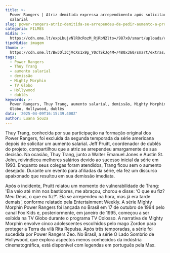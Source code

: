 ```yaml
---
title: >-
  Power Rangers | Atriz demitida expressa arrependimento após solicitar aumento
  salarial
slug: power-rangers-atriz-demitida-se-arrependeu-de-pedir-aumento-a-produtores
categoria: FILMES
midia: >-
  https://cdn.ome.lt/expLbujvNlR0cRozM_RjRbN2lto=/987x0/smart/uploads/conteudo/fotos/OMELETE_CAPA_-_2025-04-09T123333.178.png
tipoMidia: imagem
thumb: >-
  https://cdn.ome.lt/BwJOl3CjVcXs1x9p_Y0cTSkJq4M=/480x360/smart/extras/conteudos/omelete_THUMB_-_2025-04-09T123248.885.png
tags:
  - Power Rangers
  - Thuy Trang
  - aumento salarial
  - demissão
  - Mighty Morphin
  - TV Globo
  - Hollywood
  - dublês
keywords: >-
  Power Rangers, Thuy Trang, aumento salarial, demissão, Mighty Morphin, TV
  Globo, Hollywood, dublês
data: '2025-04-09T16:15:39.400Z'
author: Luana Souza
---
```


Thuy Trang, conhecida por sua participação na formação original dos Power Rangers, foi excluída da segunda temporada da série americana depois de solicitar um aumento salarial. Jeff Pruitt, coordenador de dublês do projeto, compartilhou que a atriz se arrependeu amargamente de sua decisão. Na ocasião, Thuy Trang, junto a Walter Emanuel Jones e Austin St. John, reivindicou melhores salários devido ao sucesso inicial da série em 1993. Enquanto seus colegas foram atendidos, Trang ficou sem o aumento desejado. Durante um evento para afiliadas da série, ela fez um discurso apaixonado que resultou em sua demissão imediata.

Após o incidente, Pruitt relatou um momento de vulnerabilidade de Trang: 'Ela veio até mim nos bastidores, me abraçou, chorou e disse: ‘O que eu fiz? Meu Deus, o que eu fiz?'. Ela se arrependeu na hora, mas já era tarde demais', conforme relatado pela Entertainment Weekly. A série Mighty Morphin Power Rangers foi lançada no Brasil em 17 de outubro de 1994 pelo canal Fox Kids e, posteriormente, em janeiro de 1995, começou a ser exibida na TV Globo durante o programa TV Colosso. A narrativa de Mighty Morphin envolve cinco adolescentes escolhidos pelo mago Zordon para proteger a Terra da vilã Rita Repulsa. Após três temporadas, a série foi sucedida por Power Rangers Zeo. No Brasil, a série O Lado Sombrio de Hollywood, que explora aspectos menos conhecidos da indústria cinematográfica, está disponível com legendas em português pela Max.
